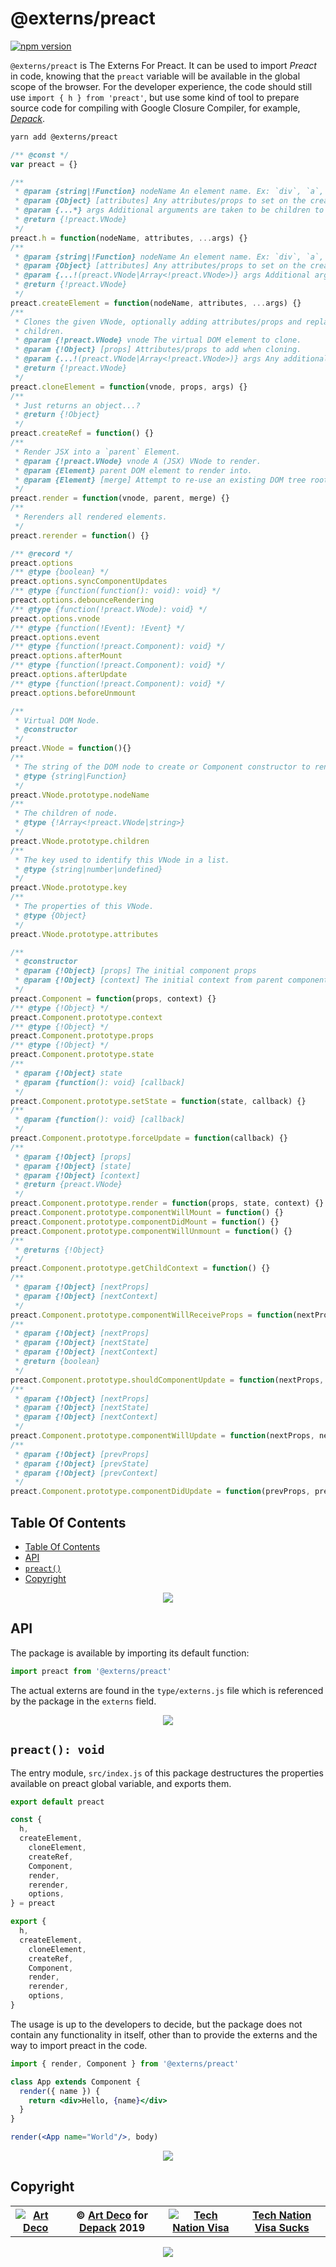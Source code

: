 # @externs/preact

[![npm version](https://badge.fury.io/js/%40externs%2Fpreact.svg)](https://npmjs.org/package/@externs/preact)

`@externs/preact` is The Externs For Preact. It can be used to import _Preact_ in code, knowing that the `preact` variable will be available in the global scope of the browser. For the developer experience, the code should still use `import { h } from 'preact'`, but use some kind of tool to prepare source code for compiling with Google Closure Compiler, for example, [_Depack_](https://artdecocode.com/depack/).

```sh
yarn add @externs/preact
```

```js
/** @const */
var preact = {}

/**
 * @param {string|!Function} nodeName An element name. Ex: `div`, `a`, `span`, etc.
 * @param {Object} [attributes] Any attributes/props to set on the created element.
 * @param {...*} args Additional arguments are taken to be children to append. Can be infinitely nested Arrays.
 * @return {!preact.VNode}
 */
preact.h = function(nodeName, attributes, ...args) {}
/**
 * @param {string|!Function} nodeName An element name. Ex: `div`, `a`, `span`, etc.
 * @param {Object} [attributes] Any attributes/props to set on the created element.
 * @param {...!(preact.VNode|Array<!preact.VNode>)} args Additional arguments are taken to be children to append. Can be infinitely nested Arrays.
 * @return {!preact.VNode}
 */
preact.createElement = function(nodeName, attributes, ...args) {}
/**
 * Clones the given VNode, optionally adding attributes/props and replacing its
 * children.
 * @param {!preact.VNode} vnode The virtual DOM element to clone.
 * @param {!Object} [props] Attributes/props to add when cloning.
 * @param {...!(preact.VNode|Array<!preact.VNode>)} args Any additional arguments will be used as replacement children.
 * @return {!preact.VNode}
 */
preact.cloneElement = function(vnode, props, args) {}
/**
 * Just returns an object...?
 * @return {!Object}
 */
preact.createRef = function() {}
/**
 * Render JSX into a `parent` Element.
 * @param {!preact.VNode} vnode A (JSX) VNode to render.
 * @param {Element} parent DOM element to render into.
 * @param {Element} [merge] Attempt to re-use an existing DOM tree rooted at `merge`.
 */
preact.render = function(vnode, parent, merge) {}
/**
 * Rerenders all rendered elements.
 */
preact.rerender = function() {}

/** @record */
preact.options
/** @type {boolean} */
preact.options.syncComponentUpdates
/** @type {function(function(): void): void} */
preact.options.debounceRendering
/** @type {function(!preact.VNode): void} */
preact.options.vnode
/** @type {function(!Event): !Event} */
preact.options.event
/** @type {function(!preact.Component): void} */
preact.options.afterMount
/** @type {function(!preact.Component): void} */
preact.options.afterUpdate
/** @type {function(!preact.Component): void} */
preact.options.beforeUnmount

/**
 * Virtual DOM Node.
 * @constructor
 */
preact.VNode = function(){}
/**
 * The string of the DOM node to create or Component constructor to render.
 * @type {string|Function}
 */
preact.VNode.prototype.nodeName
/**
 * The children of node.
 * @type {!Array<!preact.VNode|string>}
 */
preact.VNode.prototype.children
/**
 * The key used to identify this VNode in a list.
 * @type {string|number|undefined}
 */
preact.VNode.prototype.key
/**
 * The properties of this VNode.
 * @type {Object}
 */
preact.VNode.prototype.attributes

/**
 * @constructor
 * @param {!Object} [props] The initial component props
 * @param {!Object} [context] The initial context from parent components' getChildContext
 */
preact.Component = function(props, context) {}
/** @type {!Object} */
preact.Component.prototype.context
/** @type {!Object} */
preact.Component.prototype.props
/** @type {!Object} */
preact.Component.prototype.state
/**
 * @param {!Object} state
 * @param {function(): void} [callback]
 */
preact.Component.prototype.setState = function(state, callback) {}
/**
 * @param {function(): void} [callback]
 */
preact.Component.prototype.forceUpdate = function(callback) {}
/**
 * @param {!Object} [props]
 * @param {!Object} [state]
 * @param {!Object} [context]
 * @return {preact.VNode}
 */
preact.Component.prototype.render = function(props, state, context) {}
preact.Component.prototype.componentWillMount = function() {}
preact.Component.prototype.componentDidMount = function() {}
preact.Component.prototype.componentWillUnmount = function() {}
/**
 * @returns {!Object}
 */
preact.Component.prototype.getChildContext = function() {}
/**
 * @param {!Object} [nextProps]
 * @param {!Object} [nextContext]
 */
preact.Component.prototype.componentWillReceiveProps = function(nextProps, nextContext) {}
/**
 * @param {!Object} [nextProps]
 * @param {!Object} [nextState]
 * @param {!Object} [nextContext]
 * @return {boolean}
 */
preact.Component.prototype.shouldComponentUpdate = function(nextProps, nextState, nextContext) {}
/**
 * @param {!Object} [nextProps]
 * @param {!Object} [nextState]
 * @param {!Object} [nextContext]
 */
preact.Component.prototype.componentWillUpdate = function(nextProps, nextState, nextContext) {}
/**
 * @param {!Object} [prevProps]
 * @param {!Object} [prevState]
 * @param {!Object} [prevContext]
 */
preact.Component.prototype.componentDidUpdate = function(prevProps, prevState, prevContext) {}
```

## Table Of Contents

- [Table Of Contents](#table-of-contents)
- [API](#api)
- [`preact()`](#preact-void)
- [Copyright](#copyright)

<p align="center"><a href="#table-of-contents"><img src=".documentary/section-breaks/0.svg?sanitize=true"></a></p>

## API

The package is available by importing its default function:

```js
import preact from '@externs/preact'
```

The actual externs are found in the `type/externs.js` file which is referenced by the package in the `externs` field.

<p align="center"><a href="#table-of-contents"><img src=".documentary/section-breaks/1.svg?sanitize=true"></a></p>

## `preact(): void`

The entry module, `src/index.js` of this package destructures the properties available on preact global variable, and exports them.

```js
export default preact

const {
  h,
  createElement,
	cloneElement,
	createRef,
	Component,
	render,
	rerender,
	options,
} = preact

export {
  h,
  createElement,
	cloneElement,
	createRef,
	Component,
	render,
	rerender,
	options,
}
```

The usage is up to the developers to decide, but the package does not contain any functionality in itself, other than to provide the externs and the way to import preact in the code.

```jsx
import { render, Component } from '@externs/preact'

class App extends Component {
  render({ name }) {
    return <div>Hello, {name}</div>
  }
}

render(<App name="World"/>, body)
```

<p align="center"><a href="#table-of-contents"><img src=".documentary/section-breaks/2.svg?sanitize=true"></a></p>

## Copyright

<table>
  <tr>
    <th>
      <a href="https://artd.eco">
        <img src="https://raw.githubusercontent.com/wrote/wrote/master/images/artdeco.png" alt="Art Deco" />
      </a>
    </th>
    <th>© <a href="https://artd.eco">Art Deco</a> for <a href="https://artd.eco/depack">Depack</a> 2019</th>
    <th>
      <a href="https://www.technation.sucks" title="Tech Nation Visa">
        <img src="https://raw.githubusercontent.com/artdecoweb/www.technation.sucks/master/anim.gif"
          alt="Tech Nation Visa" />
      </a>
    </th>
    <th><a href="https://www.technation.sucks">Tech Nation Visa Sucks</a></th>
  </tr>
</table>

<p align="center"><a href="#table-of-contents"><img src=".documentary/section-breaks/-1.svg?sanitize=true"></a></p>